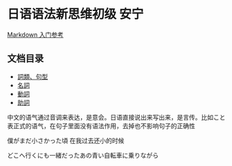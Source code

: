 日语语法新思维初级 安宁
====

[Markdown 入门参考](http://xianbai.me/learn-md/)

文档目录
----

* [詞類、句型](article/詞類、句型.md)
* [名詞](article/名詞.md) 
* [動詞](article/動詞.md) 
* [助詞](article/助詞.md)

中文的语气通过音调来表达，是意会。日语直接说出来写出来，是言传。比如こと 表正式的语气，在句子里面没有语法作用，去掉也不影响句子的正确性      



僕がまだ小さかった頃 在我过去还小的时候   

どこへ行くにも一緒だったあの青い自転車に乗りながら








